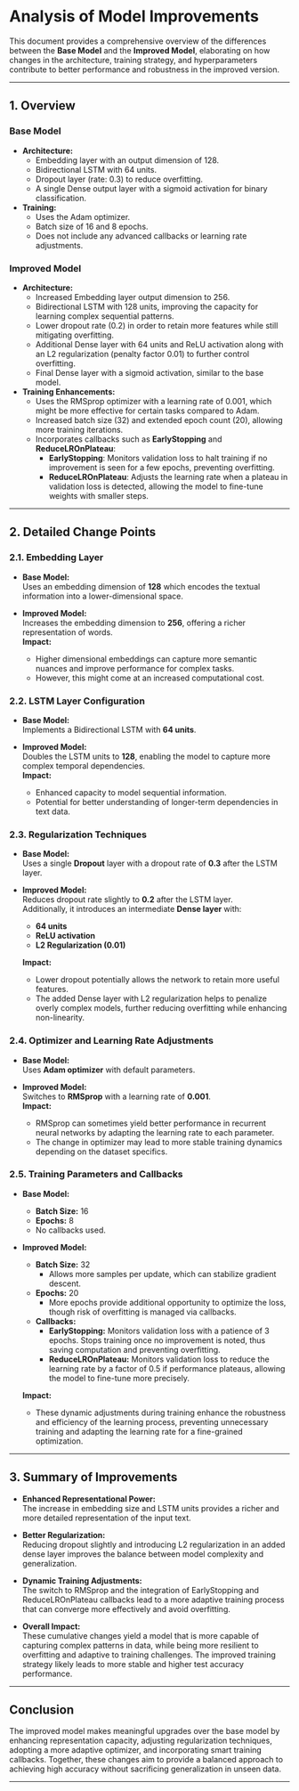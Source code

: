 # Analysis of Model Improvements

This document provides a comprehensive overview of the differences between the **Base Model** and the **Improved Model**, elaborating on how changes in the architecture, training strategy, and hyperparameters contribute to better performance and robustness in the improved version.

---

## 1. Overview

### Base Model
- **Architecture:**
  - Embedding layer with an output dimension of 128.
  - Bidirectional LSTM with 64 units.
  - Dropout layer (rate: 0.3) to reduce overfitting.
  - A single Dense output layer with a sigmoid activation for binary classification.
- **Training:**
  - Uses the Adam optimizer.
  - Batch size of 16 and 8 epochs.
  - Does not include any advanced callbacks or learning rate adjustments.
  
### Improved Model
- **Architecture:**
  - Increased Embedding layer output dimension to 256.
  - Bidirectional LSTM with 128 units, improving the capacity for learning complex sequential patterns.
  - Lower dropout rate (0.2) in order to retain more features while still mitigating overfitting.
  - Additional Dense layer with 64 units and ReLU activation along with an L2 regularization (penalty factor 0.01) to further control overfitting.
  - Final Dense layer with a sigmoid activation, similar to the base model.
- **Training Enhancements:**
  - Uses the RMSprop optimizer with a learning rate of 0.001, which might be more effective for certain tasks compared to Adam.
  - Increased batch size (32) and extended epoch count (20), allowing more training iterations.
  - Incorporates callbacks such as **EarlyStopping** and **ReduceLROnPlateau**:
    - **EarlyStopping**: Monitors validation loss to halt training if no improvement is seen for a few epochs, preventing overfitting.
    - **ReduceLROnPlateau**: Adjusts the learning rate when a plateau in validation loss is detected, allowing the model to fine-tune weights with smaller steps.
    
---

## 2. Detailed Change Points

### 2.1. Embedding Layer
- **Base Model:**  
  Uses an embedding dimension of **128** which encodes the textual information into a lower-dimensional space.
  
- **Improved Model:**  
  Increases the embedding dimension to **256**, offering a richer representation of words.  
  **Impact:**  
  - Higher dimensional embeddings can capture more semantic nuances and improve performance for complex tasks.
  - However, this might come at an increased computational cost.

### 2.2. LSTM Layer Configuration
- **Base Model:**  
  Implements a Bidirectional LSTM with **64 units**.
  
- **Improved Model:**  
  Doubles the LSTM units to **128**, enabling the model to capture more complex temporal dependencies.  
  **Impact:**  
  - Enhanced capacity to model sequential information.
  - Potential for better understanding of longer-term dependencies in text data.

### 2.3. Regularization Techniques
- **Base Model:**  
  Uses a single **Dropout** layer with a dropout rate of **0.3** after the LSTM layer.
  
- **Improved Model:**  
  Reduces dropout rate slightly to **0.2** after the LSTM layer.  
  Additionally, it introduces an intermediate **Dense layer** with:
  - **64 units**
  - **ReLU activation**
  - **L2 Regularization (0.01)**
  
  **Impact:**  
  - Lower dropout potentially allows the network to retain more useful features.
  - The added Dense layer with L2 regularization helps to penalize overly complex models, further reducing overfitting while enhancing non-linearity.
  
### 2.4. Optimizer and Learning Rate Adjustments
- **Base Model:**  
  Uses **Adam optimizer** with default parameters.
  
- **Improved Model:**  
  Switches to **RMSprop** with a learning rate of **0.001**.  
  **Impact:**  
  - RMSprop can sometimes yield better performance in recurrent neural networks by adapting the learning rate to each parameter.
  - The change in optimizer may lead to more stable training dynamics depending on the dataset specifics.

### 2.5. Training Parameters and Callbacks
- **Base Model:**
  - **Batch Size:** 16
  - **Epochs:** 8
  - No callbacks used.
  
- **Improved Model:**
  - **Batch Size:** 32  
    - Allows more samples per update, which can stabilize gradient descent.
  - **Epochs:** 20  
    - More epochs provide additional opportunity to optimize the loss, though risk of overfitting is managed via callbacks.
  - **Callbacks:**  
    - **EarlyStopping:** Monitors validation loss with a patience of 3 epochs. Stops training once no improvement is noted, thus saving computation and preventing overfitting.
    - **ReduceLROnPlateau:** Monitors validation loss to reduce the learning rate by a factor of 0.5 if performance plateaus, allowing the model to fine-tune more precisely.
  
  **Impact:**  
  - These dynamic adjustments during training enhance the robustness and efficiency of the learning process, preventing unnecessary training and adapting the learning rate for a fine-grained optimization.
  
---

## 3. Summary of Improvements

- **Enhanced Representational Power:**  
  The increase in embedding size and LSTM units provides a richer and more detailed representation of the input text.

- **Better Regularization:**  
  Reducing dropout slightly and introducing L2 regularization in an added dense layer improves the balance between model complexity and generalization.

- **Dynamic Training Adjustments:**  
  The switch to RMSprop and the integration of EarlyStopping and ReduceLROnPlateau callbacks lead to a more adaptive training process that can converge more effectively and avoid overfitting.

- **Overall Impact:**  
  These cumulative changes yield a model that is more capable of capturing complex patterns in data, while being more resilient to overfitting and adaptive to training challenges. The improved training strategy likely leads to more stable and higher test accuracy performance.

---

## Conclusion

The improved model makes meaningful upgrades over the base model by enhancing representation capacity, adjusting regularization techniques, adopting a more adaptive optimizer, and incorporating smart training callbacks. Together, these changes aim to provide a balanced approach to achieving high accuracy without sacrificing generalization in unseen data.

---
